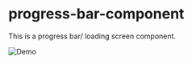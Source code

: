# progress-bar-component
This is a progress bar/ loading screen component.


![Demo](https://user-images.githubusercontent.com/20069712/119443343-7755fc80-bcf7-11eb-8acd-8d0e497aedf5.gif)
